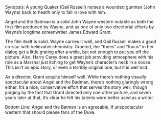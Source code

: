 Synopsis: A young Quaker (Gail Russell) nurses a wounded gunman (John Wayne) back to health only to fall in love with him.

Angel and the Badman is a solid John Wayne western notable as both the first film produced by Wayne, and as one of only two directorial efforts by Wayne’s longtime screenwriter James Edward Grant.

The film itself is solid.  Wayne carries it well, and Gail Russell makes a good co-star with believable chemistry.  Granted, the “thees” and “thous” in her dialog get a little grating after a while, but not enough to put you off the picture.  Also, Harry Carey does a great job providing atmosphere with his role as a Marshal just itching to get Wayne’s character’s neck in a noose.  This isn’t an epic story, or even a terribly original one, but it is well told.

As a director, Grant acquits himself well.  While there’s nothing visually spectacular about Angel and the Badman, there’s nothing glaringly wrong either.  It’s a nice, conservative effort that serves the story well, though judging by the fact that Grant directed only one other picture, and seven years later at that, it’s clear he felt his talents were better used as a writer.

Bottom Line: Angel and the Batman is an agreeable, if unspectacular western that should please fans of the Duke.

